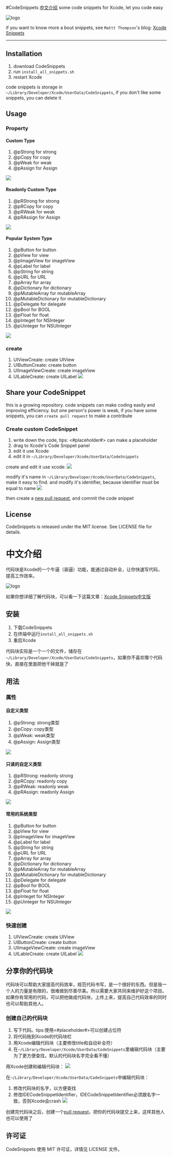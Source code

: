 #CodeSnippets  [中文介绍](https://github.com/lianchengjiang/CodeSnippets#中文介绍)
some code snippets for Xcode, let you code easy

![logo](https://raw.github.com/lianchengjiang/CodeSnippets/master/images/logo.gif)

if you want to know more a bout snippets, see `Mattt Thompson`'s blog: [Xcode Snippets](http://nshipster.com/xcode-snippets/)

---
## Installation

1. download CodeSnippets
2. run `install_all_snippets.sh`
3. restart Xcode

code snippets is storage in `~/Library/Developer/Xcode/UserData/CodeSnippets`, if you don't like some snippets, you can delete it

## Usage
### Property
#### Custom Type

1. @pStrong for strong 
2. @pCopy for copy
2. @pWeak for weak
3. @pAssign for Assign

![](https://raw.github.com/lianchengjiang/CodeSnippets/master/images/custom_type.gif)

#### Readonly Custom Type

1. @pRStrong for strong 
2. @pRCopy for copy
2. @pRWeak for weak
3. @pRAssign for Assign

![](https://raw.github.com/lianchengjiang/CodeSnippets/master/images/readonly_custom.gif)

#### Popular System Type
1. @pButton for button
2. @pView for view
3. @pImageView for imageView
4. @pLabel for label
4. @pString for string
5. @pURL for URL
6. @pArray for array
7. @pDictionary for dictionary
8. @pMutableArray for mutableArray
9. @pMutableDictionary for mutableDictionary
8. @pDelegate for delegate
9. @pBool for BOOL
10. @pFloat for float
11. @pInteget for NSInteger
12. @pUinteger for NSUInteger

![](https://raw.github.com/lianchengjiang/CodeSnippets/master/images/popular_system_type.gif)

### create
1. UIViewCreate: create UIView
2. UIButtonCreate: create button
3. UIImageViewCreate: create imageView
4. UILableCreate: create UILabel
![](https://raw.github.com/lianchengjiang/CodeSnippets/master/images/create.gif)

## Share your CodeSnippet
this is a growing repository. code snippets can make coding easily and improving efficiency. but one person's power is weak, if you have some snippets, you can  `create pull request` to make a contribute

### Create custom CodeSnippet
1. write down the code, tips: <#placeholder#> can make a placeholder
2. drag to Xcode's Code Snippet panel
3. edit it use Xcode
4. edit it in `~/Library/Developer/Xcode/UserData/CodeSnippets`

create and edit it use xcode:
![](https://raw.github.com/lianchengjiang/CodeSnippets/master/images/contribute1.gif)

modify it's name in `~/Library/Developer/Xcode/UserData/CodeSnippets`, make it easy to find. and modify it's identifier, because identifier must be equal to name
![](https://raw.github.com/lianchengjiang/CodeSnippets/master/images/contribute2.gif)

then create a [new pull request](https://github.com/lianchengjiang/CodeSnippets/compare?expand=1), and commit the code snippet

## License
CodeSnippets is released under the MIT license. See LICENSE file for details.

# 中文介绍
代码块是Xcode的一个牛逼（装逼）功能，能通过自动补全，让你快速写代码，提高工作效率。

![logo](https://raw.github.com/lianchengjiang/CodeSnippets/master/images/logo.gif)

如果你想详细了解代码块，可以看一下这篇文章：[Xcode Snippets中文版](http://nshipster.cn/xcode-snippets/)

## 安装
1. 下载CodeSnippets
2. 在终端中运行`install_all_snippets.sh`
3. 重启Xcode

代码块实际是一个一个的文件，储存在`~/Library/Developer/Xcode/UserData/CodeSnippets`，如果你不喜欢哪个代码快，直接在里面把他干掉就是了

## 用法
### 属性
#### 自定义类型

1. @pStrong: strong类型
2. @pCopy: copy类型
2. @pWeak: weak类型
3. @pAssign: Assign类型

![](https://raw.github.com/lianchengjiang/CodeSnippets/master/images/custom_type.gif)

#### 只读的自定义类型

1. @pRStrong: readonly strong 
2. @pRCopy: readonly copy
2. @pRWeak: readonly weak
3. @pRAssign: readonly Assign

![](https://raw.github.com/lianchengjiang/CodeSnippets/master/images/readonly_custom.gif)

#### 常用的系统类型
1. @pButton for button
2. @pView for view
3. @pImageView for imageView
4. @pLabel for label
4. @pString for string
5. @pURL for URL
6. @pArray for array
7. @pDictionary for dictionary
8. @pMutableArray for mutableArray
9. @pMutableDictionary for mutableDictionary
8. @pDelegate for delegate
9. @pBool for BOOL
10. @pFloat for float
11. @pInteget for NSInteger
12. @pUinteger for NSUInteger

![](https://raw.github.com/lianchengjiang/CodeSnippets/master/images/popular_system_type.gif)

### 快速创建
1. UIViewCreate: create UIView
2. UIButtonCreate: create button
3. UIImageViewCreate: create imageView
4. UILableCreate: create UILabel
![](https://raw.github.com/lianchengjiang/CodeSnippets/master/images/create.gif)

## 分享你的代码块
代码块可以帮助大家提高代码效率，规范代码书写，是一个很好的东西。但是我一个人的力量是有限的，很难做到尽善尽美。所以需要大家共同来维护好这个项目。如果你有常用的代码，可以把他做成代码块，上传上来，提高自己代码效率的同时也可以帮助其他人。

### 创建自己的代码块

1. 写下代码。tips:使用<#placeholder#>可以创建占位符
2. 将代码拖到Xcode的代码块栏
3. 用Xcode编辑代码块（主要修改title和自动补全符）
4. 在`~/Library/Developer/Xcode/UserData/CodeSnippets`里编辑代码块（主要为了更方便查找，默认的代码块名字完全看不懂）

用Xcode创建和编辑代码块：
![](https://raw.github.com/lianchengjiang/CodeSnippets/master/images/contribute1.gif)

在`~/Library/Developer/Xcode/UserData/CodeSnippets`中编辑代码块：
1. 修改代码块的名字，以方便查找
2. 修改IDECodeSnippetIdentifier，IDECodeSnippetIdentifier必须跟名字一致，否则Xcode会crash
![](https://raw.github.com/lianchengjiang/CodeSnippets/master/images/contribute2.gif)

创建完代码块之后，创建一个[pull request](https://github.com/lianchengjiang/CodeSnippets/compare?expand=1)，把你的代码块提交上来，这样其他人也可以使用了

## 许可证
CodeSnippets 使用 MIT 许可证，详情见 LICENSE 文件。